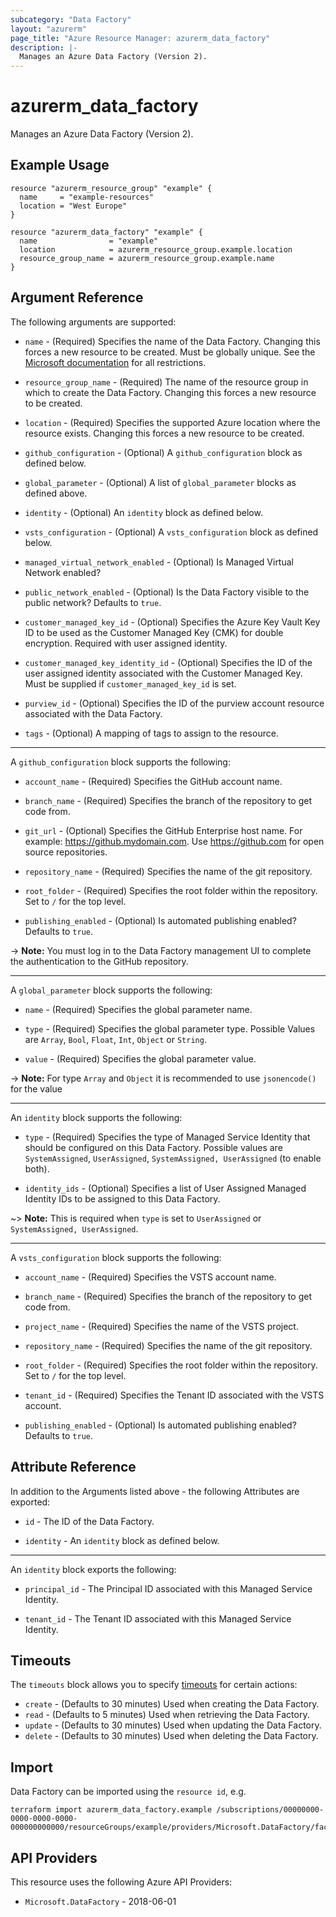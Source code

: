 ```yaml
---
subcategory: "Data Factory"
layout: "azurerm"
page_title: "Azure Resource Manager: azurerm_data_factory"
description: |-
  Manages an Azure Data Factory (Version 2).
---
```


# azurerm_data_factory

Manages an Azure Data Factory (Version 2).

## Example Usage

```hcl
resource "azurerm_resource_group" "example" {
  name     = "example-resources"
  location = "West Europe"
}

resource "azurerm_data_factory" "example" {
  name                = "example"
  location            = azurerm_resource_group.example.location
  resource_group_name = azurerm_resource_group.example.name
}
```

## Argument Reference

The following arguments are supported:

* `name` - (Required) Specifies the name of the Data Factory. Changing this forces a new resource to be created. Must be globally unique. See the [Microsoft documentation](https://docs.microsoft.com/azure/data-factory/naming-rules) for all restrictions.

* `resource_group_name` - (Required) The name of the resource group in which to create the Data Factory. Changing this forces a new resource to be created.

* `location` - (Required) Specifies the supported Azure location where the resource exists. Changing this forces a new resource to be created.

* `github_configuration` - (Optional) A `github_configuration` block as defined below.

* `global_parameter` - (Optional) A list of `global_parameter` blocks as defined above.

* `identity` - (Optional) An `identity` block as defined below.

* `vsts_configuration` - (Optional) A `vsts_configuration` block as defined below.

* `managed_virtual_network_enabled` - (Optional) Is Managed Virtual Network enabled?

* `public_network_enabled` - (Optional) Is the Data Factory visible to the public network? Defaults to `true`.

* `customer_managed_key_id` - (Optional) Specifies the Azure Key Vault Key ID to be used as the Customer Managed Key (CMK) for double encryption. Required with user assigned identity.

* `customer_managed_key_identity_id` - (Optional) Specifies the ID of the user assigned identity associated with the Customer Managed Key. Must be supplied if `customer_managed_key_id` is set.

* `purview_id` - (Optional) Specifies the ID of the purview account resource associated with the Data Factory.

* `tags` - (Optional) A mapping of tags to assign to the resource.

---

A `github_configuration` block supports the following:

* `account_name` - (Required) Specifies the GitHub account name.

* `branch_name` - (Required) Specifies the branch of the repository to get code from.

* `git_url` - (Optional) Specifies the GitHub Enterprise host name. For example: <https://github.mydomain.com>. Use <https://github.com> for open source repositories.

* `repository_name` - (Required) Specifies the name of the git repository.

* `root_folder` - (Required) Specifies the root folder within the repository. Set to `/` for the top level.

* `publishing_enabled` - (Optional) Is automated publishing enabled? Defaults to `true`.

-> **Note:** You must log in to the Data Factory management UI to complete the authentication to the GitHub repository.

---

A `global_parameter` block supports the following:

* `name` - (Required) Specifies the global parameter name.

* `type` - (Required) Specifies the global parameter type. Possible Values are `Array`, `Bool`, `Float`, `Int`, `Object` or `String`.

* `value` - (Required) Specifies the global parameter value.

-> **Note:** For type `Array` and `Object` it is recommended to use `jsonencode()` for the value

---

An `identity` block supports the following:

* `type` - (Required) Specifies the type of Managed Service Identity that should be configured on this Data Factory. Possible values are `SystemAssigned`, `UserAssigned`, `SystemAssigned, UserAssigned` (to enable both).

* `identity_ids` - (Optional) Specifies a list of User Assigned Managed Identity IDs to be assigned to this Data Factory.

~> **Note:** This is required when `type` is set to `UserAssigned` or `SystemAssigned, UserAssigned`.

---

A `vsts_configuration` block supports the following:

* `account_name` - (Required) Specifies the VSTS account name.

* `branch_name` - (Required) Specifies the branch of the repository to get code from.

* `project_name` - (Required) Specifies the name of the VSTS project.

* `repository_name` - (Required) Specifies the name of the git repository.

* `root_folder` - (Required) Specifies the root folder within the repository. Set to `/` for the top level.

* `tenant_id` - (Required) Specifies the Tenant ID associated with the VSTS account.

* `publishing_enabled` - (Optional) Is automated publishing enabled? Defaults to `true`.

## Attribute Reference

In addition to the Arguments listed above - the following Attributes are exported:

* `id` - The ID of the Data Factory.

* `identity` - An `identity` block as defined below.

---

An `identity` block exports the following:

* `principal_id` - The Principal ID associated with this Managed Service Identity.

* `tenant_id` - The Tenant ID associated with this Managed Service Identity.

## Timeouts

The `timeouts` block allows you to specify [timeouts](https://developer.hashicorp.com/terraform/language/resources/configure#define-operation-timeouts) for certain actions:

* `create` - (Defaults to 30 minutes) Used when creating the Data Factory.
* `read` - (Defaults to 5 minutes) Used when retrieving the Data Factory.
* `update` - (Defaults to 30 minutes) Used when updating the Data Factory.
* `delete` - (Defaults to 30 minutes) Used when deleting the Data Factory.

## Import

Data Factory can be imported using the `resource id`, e.g.

```shell
terraform import azurerm_data_factory.example /subscriptions/00000000-0000-0000-0000-000000000000/resourceGroups/example/providers/Microsoft.DataFactory/factories/example
```

## API Providers
<!-- This section is generated, changes will be overwritten -->
This resource uses the following Azure API Providers:

* `Microsoft.DataFactory` - 2018-06-01
